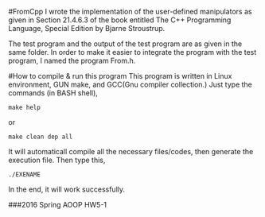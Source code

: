 #FromCpp
I wrote the implementation of the user-defined manipulators as given in Section 21.4.6.3 of the book entitled The C++ Programming Language, Special Edition by Bjarne Stroustrup.

The test program and the output of the test program are as given in the same folder.
In order to make it easier to integrate the program with the test program, I named the program From.h.

#How to compile & run this program
This program is written in Linux environment, GUN make, and GCC(Gnu compiler collection.)
Just type the commands (in BASH shell),
```
make help
```

or

```
make clean dep all
```
It will automaticall compile all the necessary files/codes, then generate the execution file.
Then type this,
```
./EXENAME
```

In the end, it will work successfully.

###2016 Spring AOOP HW5-1
